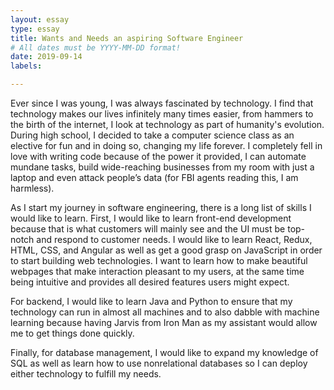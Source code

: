 ```yaml
---
layout: essay
type: essay
title: Wants and Needs an aspiring Software Engineer
# All dates must be YYYY-MM-DD format!
date: 2019-09-14
labels:

---
```


Ever since I was young, I was always fascinated by technology. I find that technology makes our lives infinitely many times easier, from hammers to the birth of the internet, I look at technology as part of humanity's evolution. During high school, I decided to take a computer science class as an elective for fun and in doing so, changing my life forever. I completely fell in love with writing code because of the power it provided, I can automate mundane tasks, build wide-reaching businesses from my room with just a laptop and even attack people’s data (for FBI agents reading this, I am harmless). 

As I start my journey in software engineering, there is a long list of skills I would like to learn. First, I would like to learn front-end development because that is what customers will mainly see and the UI must be top-notch and respond to customer needs. I would like to learn React, Redux, HTML, CSS, and Angular as well as get a good grasp on JavaScript in order to start building web technologies. I want to learn how to make beautiful webpages that make interaction pleasant to my users, at the same time being intuitive and provides all desired features users might expect.

For backend, I would like to learn Java and Python to ensure that my technology can run in almost all machines and to also dabble with machine learning because having Jarvis from Iron Man as my assistant would allow me to get things done quickly.

Finally, for database management, I would like to expand my knowledge of SQL as well as learn how to use nonrelational databases so I can deploy either technology to fulfill my needs.  

